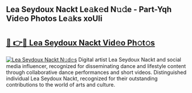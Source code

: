 ## Lea Seydoux Nackt Le𝚊k𝚎d N𝚞𝚍e - Part-Yqh Vid𝚎o Photos Le𝚊ks xoUIi

# <h2><a href="http://fb3eb4.evod.top/?m=Lea+Seydoux+Nackt">🔗 👉🔴 Lea Seydoux Nackt Vid𝚎o Ph𝚘t𝚘s</a></h2>

[![Lea Seydoux Nackt N𝚞d𝚎s](https://i.imgur.com/8V9OHl7.gif)](http://fb3eb4.evod.top/?m=Lea+Seydoux+Nackt)
Digital artist Lea Seydoux Nackt and social media influencer, recognized for disseminating dance and lifestyle content through collaborative dance performances and short videos. Distinguished individual Lea Seydoux Nackt, recognized for their outstanding contributions to the world of arts and culture. 
